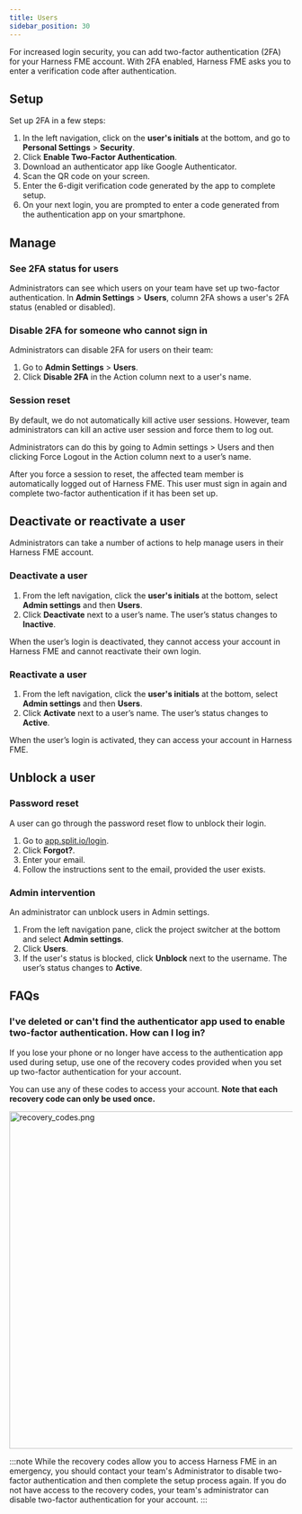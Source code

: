 ```yaml
---
title: Users
sidebar_position: 30
---
```


For increased login security, you can add two-factor authentication (2FA) for your Harness FME account. With 2FA enabled, Harness FME asks you to enter a verification code after authentication.

## Setup
 
Set up 2FA in a few steps: 

1. In the left navigation, click on the **user's initials** at the bottom, and go to **Personal Settings** > **Security**.
2. Click **Enable Two-Factor Authentication**.
3. Download an authenticator app like Google Authenticator.
4. Scan the QR code on your screen.
5. Enter the 6-digit verification code generated by the app to complete setup.
6. On your next login, you are prompted to enter a code generated from the authentication app on your smartphone.

## Manage
 
### See 2FA status for users

Administrators can see which users on your team have set up two-factor authentication. In **Admin Settings** > **Users**, column 2FA shows a user's 2FA status (enabled or disabled).

### Disable 2FA for someone who cannot sign in

Administrators can disable 2FA for users on their team: 

1. Go to **Admin Settings** > **Users**.
2. Click **Disable 2FA** in the Action column next to a user's name.

### Session reset

By default, we do not automatically kill active user sessions. However, team administrators can kill an active user session and force them to log out.

Administrators can do this by going to Admin settings > Users and then clicking Force Logout in the Action column next to a user’s name.

After you force a session to reset, the affected team member is automatically logged out of Harness FME. This user must sign in again and complete two-factor authentication if it has been set up.

## Deactivate or reactivate a user

Administrators can take a number of actions to help manage users in their Harness FME account.

### Deactivate a user

1. From the left navigation, click the **user's initials** at the bottom, select **Admin settings** and then **Users**.
1. Click **Deactivate** next to a user’s name. The user’s status changes to **Inactive**.

When the user’s login is deactivated, they cannot access your account in Harness FME and cannot reactivate their own login.

### Reactivate a user

1. From the left navigation, click the **user's initials** at the bottom, select **Admin settings** and then **Users**.
1. Click **Activate** next to a user’s name. The user’s status changes to **Active**.

When the user’s login is activated, they can access your account in Harness FME.

## Unblock a user

### Password reset

A user can go through the password reset flow to unblock their login.

1. Go to [app.split.io/login](https://app.split.io/login).
1. Click **Forgot?**.
1. Enter your email.
1. Follow the instructions sent to the email, provided the user exists.

### Admin intervention

An administrator can unblock users in Admin settings.

1. From the left navigation pane, click the project switcher at the bottom and select **Admin settings**.
1. Click **Users**.
1. If the user's status is blocked, click **Unblock** next to the username. The user’s status changes to **Active**.

## FAQs
 
### I've deleted or can't find the authenticator app used to enable two-factor authentication. How can I log in? 

If you lose your phone or no longer have access to the authentication app used during setup, use one of the recovery codes provided when you set up two-factor authentication for your account.

You can use any of these codes to access your account. **Note that each recovery code can only be used once.**

<img src="https://help.split.io/hc/article_attachments/15734847198861" alt="recovery_codes.png" width="600" />

:::note
While the recovery codes allow you to access Harness FME in an emergency, you should contact your team's Administrator to disable two-factor authentication and then complete the setup process again. If you do not have access to the recovery codes, your team's administrator can disable two-factor authentication for your account.
:::